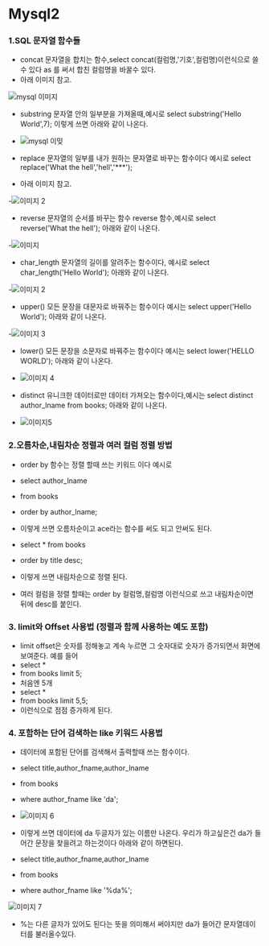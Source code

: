 # Mysql2
### 1.SQL 문자열 함수들 
 
 - concat 문자열을 합치는 함수,select concat(컬럼명,'기호',컬럼명)이런식으로 쓸수 있다 as 를 써서 합친 컬럼명을 바꿀수 있다.
 - 아래 이미지 참고.
 
 ![mysql 이미지](https://user-images.githubusercontent.com/80316237/111279280-e242e180-867d-11eb-8fa9-05a192899793.PNG)

 - substring 문자열 안의 일부분을 가져올때,예시로 select substring('Hello World',7); 이렇게 쓰면 아래와 같이 나온다.
 
 - ![mysql 이밎](https://user-images.githubusercontent.com/80316237/111279663-449be200-867e-11eb-9165-78baf6ce7a0b.PNG)

 - replace 문자열의 일부를 내가 원하는 문자열로 바꾸는 함수이다 예시로 select replace('What the hell','hell','***');
 - 아래 이미지 참고.
 
 -![이미지 2](https://user-images.githubusercontent.com/80316237/111280018-ad835a00-867e-11eb-856b-3ea96acc8d55.PNG)
 
 - reverse 문자열의 순서를 바꾸는 함수 reverse 함수,예시로 select reverse('What the hell'); 아래와 같이 나온다.

 -![이미지](https://user-images.githubusercontent.com/80316237/111280296-fe934e00-867e-11eb-9594-03ad0c10a523.PNG)

 - char_length 문자열의 길이를 알려주는 함수이다, 예시로 select char_length('Hello World'); 아래와 같이 나온다.

 -![이미지 2](https://user-images.githubusercontent.com/80316237/111280471-38645480-867f-11eb-8ed4-53d7b5c951a7.PNG)

 - upper() 모든 문장을 대문자로 바꿔주는 함수이다 예시는 select upper('Hello World'); 아래와 같이 나온다.

 -![이미지 3](https://user-images.githubusercontent.com/80316237/111280819-9bee8200-867f-11eb-9da9-5e7aafe90dc4.PNG)
 
 - lower() 모든 문장을 소문자로 바꿔주는 함수이다 예시는 select lower('HELLO WORLD'); 아래와 같이 나온다.

 - ![이미지 4](https://user-images.githubusercontent.com/80316237/111280904-b45e9c80-867f-11eb-9d66-cd088b64e1f1.PNG)

 - distinct 유니크한 데이터로만 데이터 가져오는 함수이다,예시는 select distinct author_lname from books; 아래와 같이 나온다.
 
 - ![이미지5](https://user-images.githubusercontent.com/80316237/111281189-0273a000-8680-11eb-8b4d-de9d7890429e.PNG)

 ### 2.오름차순,내림차순 정렬과 여러 컬럼 정렬 방법
 
 - order by 함수는 정렬 할때 쓰는 키워드 이다 예시로 
 - select author_lname
 - from books
 - order by author_lname;
 - 이렇게 쓰면 오름차순이고 ace라는 함수를 써도 되고 안써도 된다.
 
 - select * from books
 - order by title desc;
 - 이렇게 쓰면 내림차순으로 정렬 된다.
 
 - 여러 컬럼을 정렬 할때는 order by 컬럼명,컬럼명 이런식으로 쓰고 내림차순이면 뒤에 desc를 붙인다.
 
 ### 3. limit와 Offset 사용법 (정렬과 함께 사용하는 예도 포함)
 
 - limit offset은 숫자를 정해놓고 계속 누르면 그 숫자대로 숫자가 증가되면서 화면에 보여준다. 예를 들어
 - select *
 - from books limit 5;
 - 처음엔 5개
 - select * 
 - from books limit 5,5;
 - 이런식으로 점점 증가하게 된다. 
 
 ### 4. 포함하는 단어 검색하는 like 키워드 사용법
 
 - 데이터에 포함된 단어를 검색해서 출력할때 쓰는 함수이다. 
 - select title,author_fname,author_lname
 - from books
 - where author_fname like 'da';
 
 - ![이미지 6](https://user-images.githubusercontent.com/80316237/111283342-5bdcce80-8682-11eb-9333-3e50fddb0d37.PNG)

 - 이렇게 쓰면 데이터에 da 두글자가 있는 이름만 나온다. 우리가 하고싶은건 da가 들어간 문장을 찾을려고 하는것이다 아래와 같이 하면된다.
 
 - select title,author_fname,author_lname
 - from books
 - where author_fname like '%da%';

![이미지 7](https://user-images.githubusercontent.com/80316237/111283369-639c7300-8682-11eb-91b5-4eab82af8d61.PNG)

- %는 다른 글자가 있어도 된다는 뜻을 의미해서 써야지만 da가 들어간 문자열데이터를 불러올수있다.









